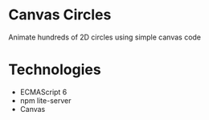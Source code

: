 # Canvas Circles
Animate hundreds of 2D circles using simple canvas code

# Technologies
- ECMAScript 6
- npm lite-server
- Canvas
